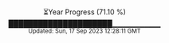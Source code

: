 <p align="center">
⏳Year Progress (71.10 %) <br>
█████████████████████▁▁▁▁▁▁▁▁▁ <br>
<sub>Updated: Sun, 17 Sep 2023 12:28:11 GMT</sub>
</p>

